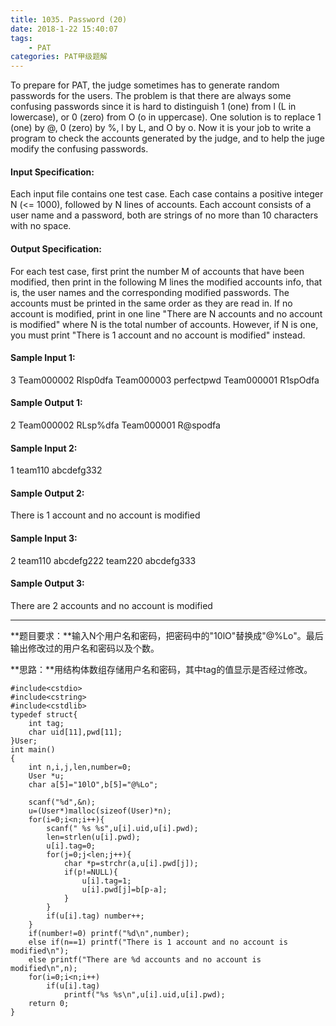 ```yaml
---
title: 1035. Password (20)
date: 2018-1-22 15:40:07
tags: 
	- PAT
categories: PAT甲级题解
---
```


To prepare for PAT, the judge sometimes has to generate random passwords for the users. The problem is that there are always some confusing passwords since it is hard to distinguish 1 (one) from l (L in lowercase), or 0 (zero) from O (o in uppercase). One solution is to replace 1 (one) by @, 0 (zero) by %, l by L, and O by o. Now it is your job to write a program to check the accounts generated by the judge, and to help the juge modify the confusing passwords.

#### Input Specification:

Each input file contains one test case. Each case contains a positive integer N (<= 1000), followed by N lines of accounts. Each account consists of a user name and a password, both are strings of no more than 10 characters with no space.

#### Output Specification:

For each test case, first print the number M of accounts that have been modified, then print in the following M lines the modified accounts info, that is, the user names and the corresponding modified passwords. The accounts must be printed in the same order as they are read in. If no account is modified, print in one line "There are N accounts and no account is modified" where N is the total number of accounts. However, if N is one, you must print "There is 1 account and no account is modified" instead.

#### Sample Input 1:

3
Team000002 Rlsp0dfa
Team000003 perfectpwd
Team000001 R1spOdfa
#### Sample Output 1:
2
Team000002 RLsp%dfa
Team000001 R@spodfa
#### Sample Input 2:
1
team110 abcdefg332
#### Sample Output 2:
There is 1 account and no account is modified
#### Sample Input 3:
2
team110 abcdefg222
team220 abcdefg333
#### Sample Output 3:
There are 2 accounts and no account is modified
***
**题目要求：**输入N个用户名和密码，把密码中的"10lO"替换成"@%Lo"。最后输出修改过的用户名和密码以及个数。

**思路：**用结构体数组存储用户名和密码，其中tag的值显示是否经过修改。

```
#include<cstdio>
#include<cstring>
#include<cstdlib>
typedef struct{
    int tag;
    char uid[11],pwd[11];
}User;
int main()
{
    int n,i,j,len,number=0;
    User *u;
    char a[5]="10lO",b[5]="@%Lo";

    scanf("%d",&n);
    u=(User*)malloc(sizeof(User)*n);
    for(i=0;i<n;i++){
        scanf(" %s %s",u[i].uid,u[i].pwd);
        len=strlen(u[i].pwd);
        u[i].tag=0;
        for(j=0;j<len;j++){
            char *p=strchr(a,u[i].pwd[j]);
            if(p!=NULL){
                u[i].tag=1;
                u[i].pwd[j]=b[p-a];
            }
        }
        if(u[i].tag) number++;
    }
    if(number!=0) printf("%d\n",number);
    else if(n==1) printf("There is 1 account and no account is modified\n");
    else printf("There are %d accounts and no account is modified\n",n);
    for(i=0;i<n;i++)
        if(u[i].tag)
            printf("%s %s\n",u[i].uid,u[i].pwd);
    return 0;
}
```